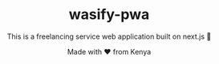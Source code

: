 <div align="center">

# wasify-pwa
This is a freelancing service web application built on next.js :rocket: 


Made with :heart: from Kenya
</div>